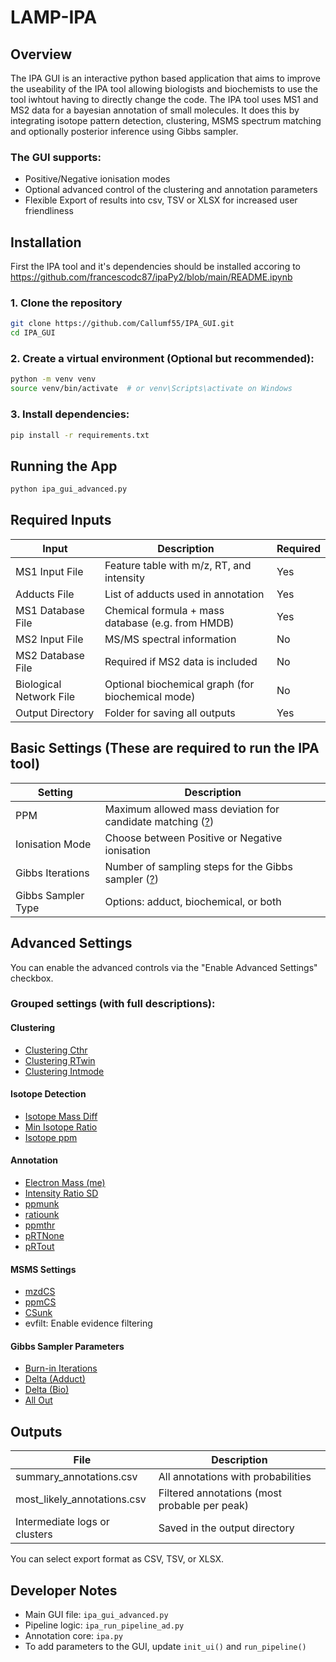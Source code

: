 # LAMP-IPA

## Overview
The IPA GUI is an interactive python based application that aims to improve the useability of the IPA tool allowing biologists and biochemists to use the tool iwhtout having to directly change the code. 
The IPA tool uses MS1 and MS2 data for a bayesian annotation of small molecules. It does this by integrating isotope pattern detection, clustering, MSMS spectrum matching and optionally posterior inference using Gibbs sampler.

### The GUI supports:
- Positive/Negative ionisation modes
- Optional advanced control of the clustering and annotation parameters
- Flexible Export of results into csv, TSV or XLSX for increased user friendliness

## Installation

First the IPA tool and it's dependencies should be installed accoring to https://github.com/francescodc87/ipaPy2/blob/main/README.ipynb

### 1. Clone the repository
```bash
git clone https://github.com/Callumf55/IPA_GUI.git
cd IPA_GUI
```

### 2. Create a virtual environment (Optional but recommended):
```bash
python -m venv venv
source venv/bin/activate  # or venv\Scripts\activate on Windows
```

### 3. Install dependencies:
```bash
pip install -r requirements.txt
```

## Running the App
```bash
python ipa_gui_advanced.py
```

## Required Inputs

| Input                  | Description                                              | Required |
|------------------------|----------------------------------------------------------|----------|
| MS1 Input File         | Feature table with m/z, RT, and intensity                | Yes      |
| Adducts File           | List of adducts used in annotation                       | Yes      |
| MS1 Database File      | Chemical formula + mass database (e.g. from HMDB)        | Yes      |
| MS2 Input File         | MS/MS spectral information                               | No       |
| MS2 Database File      | Required if MS2 data is included                         | No       |
| Biological Network File| Optional biochemical graph (for biochemical mode)        | No       |
| Output Directory       | Folder for saving all outputs                            | Yes      |

## Basic Settings (These are required to run the IPA tool)

| Setting              | Description                                                        |
|----------------------|--------------------------------------------------------------------|
| PPM                  | Maximum allowed mass deviation for candidate matching ([?](https://github.com/Callumf55/IPA_GUI/blob/main/README.md#ppm)) |
| Ionisation Mode      | Choose between Positive or Negative ionisation                     |
| Gibbs Iterations     | Number of sampling steps for the Gibbs sampler ([?](https://github.com/Callumf55/IPA_GUI/blob/main/README.md#gibbs-sampler-iterations)) |
| Gibbs Sampler Type   | Options: adduct, biochemical, or both                              |

## Advanced Settings

You can enable the advanced controls via the "Enable Advanced Settings" checkbox.

### Grouped settings (with full descriptions):

#### Clustering
- [Clustering Cthr](https://github.com/Callumf55/IPA_GUI/blob/main/README.md#clustering-cthr)
- [Clustering RTwin](https://github.com/Callumf55/IPA_GUI/blob/main/README.md#clustering-rtwin)
- [Clustering Intmode](https://github.com/Callumf55/IPA_GUI/blob/main/README.md#clustering-intmode)

#### Isotope Detection
- [Isotope Mass Diff](https://github.com/Callumf55/IPA_GUI/blob/main/README.md#isotope-mass-diff)
- [Min Isotope Ratio](https://github.com/Callumf55/IPA_GUI/blob/main/README.md#min-isotope-ratio)
- [Isotope ppm](https://github.com/Callumf55/IPA_GUI/blob/main/README.md#isotope-ppm)

#### Annotation
- [Electron Mass (me)](https://github.com/Callumf55/IPA_GUI/blob/main/README.md#electron-mass-me)
- [Intensity Ratio SD](https://github.com/Callumf55/IPA_GUI/blob/main/README.md#intensity-ratio-sd)
- [ppmunk](https://github.com/Callumf55/IPA_GUI/blob/main/README.md#ppmunk)
- [ratiounk](https://github.com/Callumf55/IPA_GUI/blob/main/README.md#ratiounk)
- [ppmthr](https://github.com/Callumf55/IPA_GUI/blob/main/README.md#ppmthr)
- [pRTNone](https://github.com/Callumf55/IPA_GUI/blob/main/README.md#prtnone)
- [pRTout](https://github.com/Callumf55/IPA_GUI/blob/main/README.md#prtout)

#### MSMS Settings
- [mzdCS](https://github.com/Callumf55/IPA_GUI/blob/main/README.md#mzdcs)
- [ppmCS](https://github.com/Callumf55/IPA_GUI/blob/main/README.md#ppmcs)
- [CSunk](https://github.com/Callumf55/IPA_GUI/blob/main/README.md#csunk)
- evfilt: Enable evidence filtering

#### Gibbs Sampler Parameters
- [Burn-in Iterations](https://github.com/Callumf55/IPA_GUI/blob/main/README.md#burn-in-iterations)
- [Delta (Adduct)](https://github.com/Callumf55/IPA_GUI/blob/main/README.md#delta-adduct)
- [Delta (Bio)](https://github.com/Callumf55/IPA_GUI/blob/main/README.md#delta-bio)
- [All Out](https://github.com/Callumf55/IPA_GUI/blob/main/README.md#all-out)

## Outputs

| File                         | Description                                   |
|------------------------------|-----------------------------------------------|
| summary_annotations.csv      | All annotations with probabilities            |
| most_likely_annotations.csv  | Filtered annotations (most probable per peak) |
| Intermediate logs or clusters| Saved in the output directory                 |

You can select export format as CSV, TSV, or XLSX.

## Developer Notes

- Main GUI file: `ipa_gui_advanced.py`
- Pipeline logic: `ipa_run_pipeline_ad.py`
- Annotation core: `ipa.py`
- To add parameters to the GUI, update `init_ui()` and `run_pipeline()`


